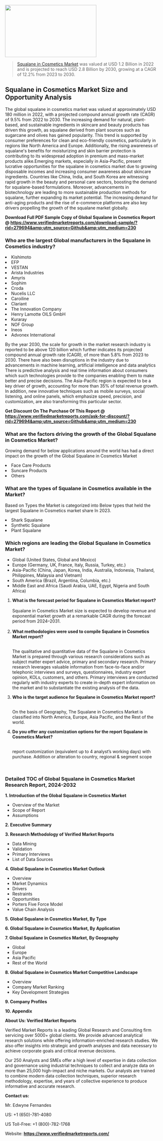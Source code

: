 <img src="https://ffe5etoiles.com/wp-content/uploads/2024/12/MST1-300x171.png" alt="" width="300" height="171" class="alignnone size-medium wp-image-20088" /><blockquote><p><p><a href="https://www.verifiedmarketreports.com/download-sample/?rid=279694&utm_source=Github&utm_medium=230" target="_blank">Squalane in Cosmetics Market</a> was valued at USD 1.2 Billion in 2022 and is projected to reach USD 2.8 Billion by 2030, growing at a CAGR of 12.2% from 2023 to 2030.</p></blockquote><p><h2>Squalane in Cosmetics Market Size and Opportunity Analysis</h2>The global squalane in cosmetics market was valued at approximately USD 180 million in 2022, with a projected compound annual growth rate (CAGR) of 9.5% from 2022 to 2030. The increasing demand for natural, plant-based, and sustainable ingredients in skincare and beauty products has driven this growth, as squalane derived from plant sources such as sugarcane and olives has gained popularity. This trend is supported by consumer preferences for clean and eco-friendly cosmetics, particularly in regions like North America and Europe. Additionally, the rising awareness of squalane's benefits for moisturizing and skin barrier protection is contributing to its widespread adoption in premium and mass-market products alike.Emerging markets, especially in Asia-Pacific, present lucrative opportunities for the squalane in cosmetics market due to growing disposable incomes and increasing consumer awareness about skincare ingredients. Countries like China, India, and South Korea are witnessing rapid growth in the beauty and personal care sectors, boosting the demand for squalane-based formulations. Moreover, advancements in biotechnology are leading to more sustainable production methods for squalane, further expanding its market potential. The increasing demand for anti-aging products and the rise of e-commerce platforms are also key drivers propelling the growth of the squalane market globally.</p><p class=""><strong>Download Full PDF Sample Copy of Global Squalane in Cosmetics Report @ <a href="https://www.verifiedmarketreports.com/download-sample/?rid=279694&amp;utm_source=Github&amp;utm_medium=230" target="_blank">https://www.verifiedmarketreports.com/download-sample/?rid=279694&amp;utm_source=Github&amp;utm_medium=230</a></strong></p><h3 id="" class="">Who are the largest Global manufacturers in the Squalane in Cosmetics industry?</h3><p><li>Kishimoto</li><li> EFP</li><li> VESTAN</li><li> Arista Industries</li><li> Amyris</li><li> Sophim</li><li> Croda</li><li> Nucelis LLC</li><li> Caroiline</li><li> Clariant</li><li> The Innovation Company</li><li> Henry Lamotte OILS GmbH</li><li> Kuraray</li><li> NOF Group</li><li> Ineos</li><li> Advonex International</li></p><div class=""><div class="" dir="" data-message-author-role="" data-message-id="" data-message-model-slug=""><div class=""><div class=""><div class=""><div class="" dir="" data-message-author-role="" data-message-id="" data-message-model-slug=""><div class=""><div class=""><p>By the year 2030, the scale for growth in the market research industry is reported to be above 120 billion which further indicates its projected compound annual growth rate (CAGR), of more than 5.8% from 2023 to 2030. There have also been disruptions in the industry due to advancements in machine learning, artificial intelligence and data analytics There is predictive analysis and real time information about consumers which such technologies provide to the companies enabling them to make better and precise decisions. The Asia-Pacific region is expected to be a key driver of growth, accounting for more than 35% of total revenue growth. In addition, new innovative techniques such as mobile surveys, social listening, and online panels, which emphasize speed, precision, and customization, are also transforming this particular sector.</p><p><strong>Get Discount On The Purchase Of This Report @&nbsp; <a href="https://www.verifiedmarketreports.com/ask-for-discount/?rid=279694&amp;utm_source=Github&amp;utm_medium=230" target="_blank">https://www.verifiedmarketreports.com/ask-for-discount/?rid=279694&amp;utm_source=Github&amp;utm_medium=230</a></strong></p></div></div></div></div></div></div></div></div><h3 id="" class="">What are the factors driving the growth of the Global Squalane in Cosmetics Market?</h3><p id="" class="">Growing demand for below applications around the world has had a direct impact on the growth of the Global Squalane in Cosmetics Market</p><p id="" class=""><li>Face Care Products</li><li> Suncare Products</li><li> Others</li></p><h3 id="" class="">What are the types of Squalane in Cosmetics available in the Market?</h3><p id="" class="">Based on Types the Market is categorized into Below types that held the largest Squalane in Cosmetics market share In 2023.</p><p id="" class=""><li>Shark Squalane</li><li> Synthetic Squalane</li><li> Plant Squalane</li></p><h3 id="" class="">Which regions are leading the Global Squalane in Cosmetics Market?</h3><ul><li>Global (United States, Global and Mexico)</li><li>Europe (Germany, UK, France, Italy, Russia, Turkey, etc.)</li><li>Asia-Pacific (China, Japan, Korea, India, Australia, Indonesia, Thailand, Philippines, Malaysia and Vietnam)</li><li>South America (Brazil, Argentina, Columbia, etc.)</li><li>Middle East and Africa (Saudi Arabia, UAE, Egypt, Nigeria and South Africa)</li></ul><p><ol><li><strong>What is the forecast period for Squalane in Cosmetics Market report?<br /></strong><br /><span data-sheets-root="1" data-sheets-value="{&quot;1&quot;:2,&quot;2&quot;:&quot;XXXX size is expected to develop revenue and exponential market growth at a remarkable CAGR during the forecast period from 2024&ndash;2030.&quot;}" data-sheets-userformat="{&quot;2&quot;:12674,&quot;4&quot;:{&quot;1&quot;:2,&quot;2&quot;:16776960},&quot;10&quot;:2,&quot;11&quot;:0,&quot;15&quot;:&quot;Arial&quot;,&quot;16&quot;:12}">Squalane in Cosmetics Market size is expected to develop revenue and exponential market growth at a remarkable CAGR during the forecast period from 2024&ndash;2031.</span><br /><br /></li><li><strong>What methodologies were used to compile Squalane in Cosmetics Market report?<br /><br /></strong><p>The qualitative and quantitative data of the&nbsp;Squalane in Cosmetics Market is prepared through various research considerations such as subject matter expert advice, primary and secondary research. Primary research leverages valuable information from face-to-face and/or telephonic interviews and surveys, questionnaires, industry expert opinion, KOLs, customers, and others. Primary interviews are conducted regularly with industry experts to create in-depth expert information on the market and to substantiate the existing analysis of the data.&nbsp;</p></li><li><strong>Who is the target audience for Squalane in Cosmetics Market report?<br /><br /></strong><p>On the basis of Geography, The&nbsp;Squalane in Cosmetics Market is classified into North America, Europe, Asia Pacific, and the Rest of the world.</p></li><li><strong>Do you offer any customization options for the report Squalane in Cosmetics Market?<br /><br /></strong><p>report customization (equivalent up to 4 analyst&rsquo;s working days) with purchase. Addition or alteration to country, regional &amp; segment scope</p><p>&nbsp;</p></li></ol></p><h3 id="" class="">Detailed TOC of Global Squalane in Cosmetics Market Research Report, 2024-2032</h3><p id="" class=""><strong>1. Introduction of the Global Squalane in Cosmetics Market</strong></p><ul><li>Overview of the Market</li><li>Scope of Report</li><li>Assumptions</li></ul><p id="" class=""><strong>2. Executive Summary</strong></p><p id="" class=""><strong>3. Research Methodology of&nbsp;Verified Market Reports</strong></p><ul><li>Data Mining</li><li>Validation</li><li>Primary Interviews</li><li>List of Data Sources</li></ul><p id="" class=""><strong>4. Global Squalane in Cosmetics Market Outlook</strong></p><ul><li>Overview</li><li>Market Dynamics</li><li>Drivers</li><li>Restraints</li><li>Opportunities</li><li>Porters Five Force Model</li><li>Value Chain Analysis</li></ul><p id="" class=""><strong>5. Global Squalane in Cosmetics Market, By&nbsp;Type</strong></p><p id="" class=""><strong>6. Global Squalane in Cosmetics Market, By Application</strong></p><p id="" class=""><strong>7. Global Squalane in Cosmetics Market, By Geography</strong></p><ul><li>Global</li><li>Europe</li><li>Asia Pacific</li><li>Rest of the World</li></ul><p id="" class=""><strong>8. Global Squalane in Cosmetics Market Competitive Landscape</strong></p><ul><li>Overview</li><li>Company Market Ranking</li><li>Key Development Strategies</li></ul><p id="" class=""><strong>9. Company Profiles</strong></p><p id="" class=""><strong>10. Appendix</strong></p><p id="" class=""><strong>About Us: Verified Market Reports</strong></p><p id="" class="">Verified Market Reports is a leading Global Research and Consulting firm servicing over 5000+ global clients. We provide advanced analytical research solutions while offering information-enriched research studies. We also offer insights into strategic and growth analyses and data necessary to achieve corporate goals and critical revenue decisions.</p><p id="" class="">Our 250 Analysts and SMEs offer a high level of expertise in data collection and governance using industrial techniques to collect and analyze data on more than 25,000 high-impact and niche markets. Our analysts are trained to combine modern data collection techniques, superior research methodology, expertise, and years of collective experience to produce informative and accurate research.</p><p id="" class=""><strong>Contact us:</strong></p><p id="" class="">Mr. Edwyne Fernandes</p><p id="" class="">US: +1 (650)-781-4080</p><p id="" class="">US Toll-Free: +1 (800)-782-1768</p><p id="" class="">Website: <a target="" data-test-app-aware-link=""><strong>https://www.verifiedmarketreports.com/</strong></a></p>
